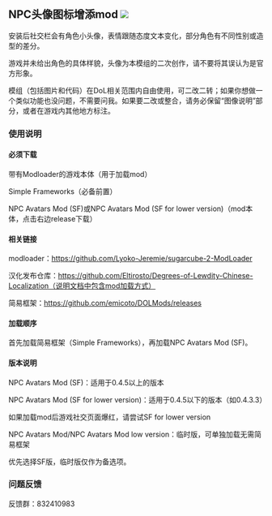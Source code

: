 ## NPC头像图标增添mod <img src="https://github.com/Eudemonism00/DOL-npcicon-mods/blob/main/wip.png">

安装后社交栏会有角色小头像，表情跟随态度文本变化，部分角色有不同性别或造型的差分。

游戏并未给出角色的具体样貌，头像为本模组的二次创作，请不要将其误认为是官方形象。

模组（包括图片和代码）在DoL相关范围内自由使用，可二改二转；如果你想做一个类似功能也没问题，不需要问我。如果要二改或整合，请务必保留“图像说明”部分，或者在游戏内其他地方标注。

### 使用说明

#### 必须下载

带有Modloader的游戏本体（用于加载mod）

Simple Frameworks（必备前置）

NPC Avatars Mod (SF)或NPC Avatars Mod (SF for lower version)（mod本体，点击右边release下载）

#### 相关链接

modloader：https://github.com/Lyoko-Jeremie/sugarcube-2-ModLoader

汉化发布仓库：https://github.com/Eltirosto/Degrees-of-Lewdity-Chinese-Localization（说明文档中包含mod加载方式）

简易框架：https://github.com/emicoto/DOLMods/releases

#### 加载顺序

首先加载简易框架（Simple Frameworks），再加载NPC Avatars Mod (SF)。

#### 版本说明

NPC Avatars Mod (SF)：适用于0.4.5以上的版本

NPC Avatars Mod (SF for lower version)：适用于0.4.5以下的版本（如0.4.3.3）

如果加载mod后游戏社交页面爆红，请尝试SF for lower version

NPC Avatars Mod/NPC Avatars Mod low version：临时版，可单独加载无需简易框架

优先选择SF版，临时版仅作为备选项。

### 问题反馈

反馈群：832410983
